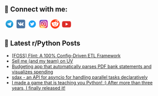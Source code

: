 ## 🔎 Connect with me:
[<img src="https://github.com/bullbesh/bullbesh/blob/main/images/Telegram.png" width="32" height="32" />](https://t.me/bullbesh)
[<img src="https://github.com/bullbesh/bullbesh/blob/main/images/VK.png" width="32" height="32" />](https://vk.com/bullbesh)
[<img src="https://github.com/bullbesh/bullbesh/blob/main/images/Twitter.png" width="32" height="32" />](https://twitter.com/bullbesh1)
[<img src="https://github.com/bullbesh/bullbesh/blob/main/images/Instagram.png" width="32" height="32" />](https://www.instagram.com/bullbesh)
[<img src="https://github.com/bullbesh/bullbesh/blob/main/images/Reddit.png" width="32" height="32" />](https://www.reddit.com/user/bullbesh)
[<img src="https://github.com/bullbesh/bullbesh/blob/main/images/YouTube.png" width="32" height="32" />](https://www.youtube.com/channel/UCtfjRs6uzgq5mfm8S06WTcg)

## 📕 Latest r/Python Posts
<!-- BLOG-POST-LIST:START -->
- [[FOSS] Flint: A 100% Config-Driven ETL Framework](https://www.reddit.com/r/Python/comments/1o41tgv/foss_flint_a_100_configdriven_etl_framework/)
- [Sell me &lpar;and my team&rpar; on UV](https://www.reddit.com/r/Python/comments/1o4167n/sell_me_and_my_team_on_uv/)
- [Budgeting app that automatically parses PDF bank statements and visualizes spending](https://www.reddit.com/r/Python/comments/1o3w7n6/budgeting_app_that_automatically_parses_pdf_bank/)
- [sdax - an API for asyncio for handling parallel tasks declaratively](https://www.reddit.com/r/Python/comments/1o3vzbm/sdax_an_api_for_asyncio_for_handling_parallel/)
- [I made a game that is teaching you Python! :&rpar; After more than three years, I finally released it!](https://www.reddit.com/r/Python/comments/1o3voso/i_made_a_game_that_is_teaching_you_python_after/)
<!-- BLOG-POST-LIST:END -->
